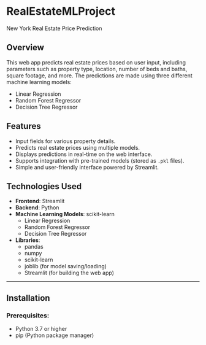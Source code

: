 # RealEstateMLProject
New York Real Estate Price Prediction 
## Overview
This web app predicts real estate prices based on user input, including parameters such as property type, location, number of beds and baths, square footage, and more. The predictions are made using three different machine learning models:
- Linear Regression
- Random Forest Regressor
- Decision Tree Regressor
## Features
- Input fields for various property details.
- Predicts real estate prices using multiple models.
- Displays predictions in real-time on the web interface.
- Supports integration with pre-trained models (stored as `.pkl` files).
- Simple and user-friendly interface powered by Streamlit.
## Technologies Used
- **Frontend**: Streamlit
- **Backend**: Python
- **Machine Learning Models**: scikit-learn
  - Linear Regression
  - Random Forest Regressor
  - Decision Tree Regressor
- **Libraries**:
  - pandas
  - numpy
  - scikit-learn
  - joblib (for model saving/loading)
  - Streamlit (for building the web app)

---

## Installation

### Prerequisites:
- Python 3.7 or higher
- pip (Python package manager)

